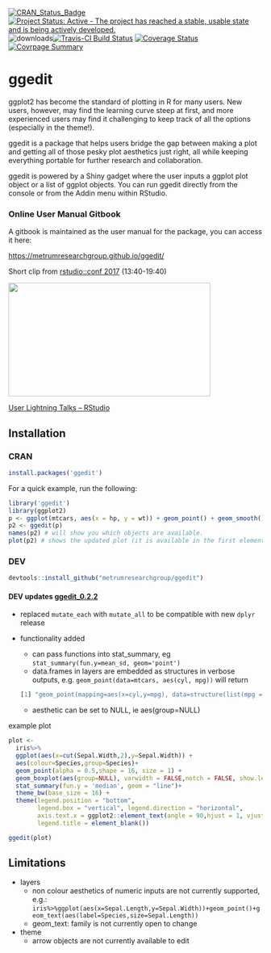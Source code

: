 [![CRAN\_Status\_Badge](https://www.r-pkg.org/badges/version/ggedit)](https://cran.r-project.org/package=ggedit)
[![Project Status: Active - The project has reached a stable, usable state and is being actively developed.](http://www.repostatus.org/badges/0.1.0/active.svg)](http://www.repostatus.org/#active) 
![downloads](http://cranlogs.r-pkg.org/badges/ggedit)[![Travis-CI Build Status](https://travis-ci.org/metrumresearchgroup/ggedit.svg?branch=master)](https://travis-ci.org/metrumresearchgroup/ggedit)
[![Coverage Status](https://img.shields.io/codecov/c/github/metrumresearchgroup/ggedit/master.svg)](https://codecov.io/github/metrumresearchgroup/ggedit?branch=master)[![Covrpage Summary](https://img.shields.io/badge/covrpage-Last_Build_2018_07_02-brightgreen.svg)](https://github.com/metrumresearchgroup/ggedit/tree/master/tests/README.md)
# ggedit

ggplot2 has become the standard of plotting in R for many users. New users, however, may find the learning curve steep at first, and more experienced users may find it challenging to keep track of all the options (especially in the theme!). 

ggedit is a package that helps users bridge the gap between making a plot and getting all of those pesky plot aesthetics just right, all while keeping everything portable for further research and collaboration.

ggedit is powered by a Shiny gadget where the user inputs a ggplot plot object or a list of ggplot objects. You can run ggedit directly from the console or from the Addin menu within RStudio.

### Online User Manual Gitbook

A gitbook is maintained as the user manual for the package, you can access it here:

https://metrumresearchgroup.github.io/ggedit/


Short clip from [rstudio::conf 2017](https://www.rstudio.com/conference/) (13:40-19:40)

<p><a href="https://www.rstudio.com/resources/videos/user-lightning-talks/?wvideo=64h36ke5ph"><img src="https://embedwistia-a.akamaihd.net/deliveries/14bd323d229d35c90ca8af815b0f49dde8f73ad2.jpg?image_play_button_size=2x&amp;image_crop_resized=960x540&amp;image_play_button=1&amp;image_play_button_color=71aadbe0" width="400" height="225" style="width: 400px; height: 225px;"></a></p><p><a href="https://www.rstudio.com/resources/videos/user-lightning-talks/?wvideo=64h36ke5ph">User Lightning Talks – RStudio</a></p>


## Installation

### CRAN
```r
install.packages('ggedit')
```

For a quick example, run the following:

```r
library('ggedit')
library(ggplot2)
p <- ggplot(mtcars, aes(x = hp, y = wt)) + geom_point() + geom_smooth()
p2 <- ggedit(p)
names(p2) # will show you which objects are available.
plot(p2) # shows the updated plot (it is available in the first element of p2)
```
### DEV
```r
devtools::install_github("metrumresearchgroup/ggedit")
```

#### DEV updates [ggedit_0.2.2](https://github.com/metrumresearchgroup/ggedit/blob/master/Miscellaneous/ggedit_0.2.2.tar.gz)

  - replaced `mutate_each` with `mutate_all` to be compatible with new `dplyr` release

  - functionality added
    - can pass functions into stat_summary, eg `stat_summary(fun.y=mean_sd, geom='point')`
    - data.frames in layers are embedded as structures in verbose outputs, e.g. `geom_point(data=mtcars, aes(cyl, mpg))` will return
    ```r
    [1] "geom_point(mapping=aes(x=cyl,y=mpg), data=structure(list(mpg = c(21, 21, 22.8, 21.4, 18.7, 18.1, 14.3, \n24.4, 22.8, 19.2, 17.8, 16.4, 17.3, 15.2, 10.4, 10.4, 14.7, 32.4,.. <truncated>
    ```
    - aesthetic can be set to NULL, ie aes(group=NULL)
    
example plot

```r
plot <- 
  iris%>%
  ggplot(aes(x=cut(Sepal.Width,2),y=Sepal.Width)) +
  aes(colour=Species,group=Species)+
  geom_point(alpha = 0.5,shape = 16, size = 1) +
  geom_boxplot(aes(group=NULL), varwidth = FALSE,notch = FALSE, show.legend = TRUE)+
  stat_summary(fun.y = 'median', geom = "line")+
  theme_bw(base_size = 16) +
  theme(legend.position = "bottom",
        legend.box = "vertical", legend.direction = "horizontal",
        axis.text.x = ggplot2::element_text(angle = 90,hjust = 1, vjust = 0.5),
        legend.title = element_blank())

ggedit(plot)
```
    

## Limitations
  - layers
    - non colour aesthetics of numeric inputs are not currently supported, e.g.:
      `iris%>%ggplot(aes(x=Sepal.Length,y=Sepal.Width))+geom_point()+geom_text(aes(label=Species,size=Sepal.Length))`
    - geom_text: family is not currently open to change
  - theme
    - arrow objects are not currently available to edit
